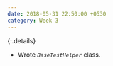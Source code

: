 ```yaml
---
date: 2018-05-31 22:50:00 +0530
category: Week 3
---
```


{:.details}
- Wrote _`BaseTestHelper`_ class.